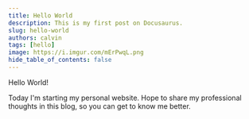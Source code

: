 ```yaml
---
title: Hello World
description: This is my first post on Docusaurus.
slug: hello-world
authors: calvin
tags: [hello]
image: https://i.imgur.com/mErPwqL.png
hide_table_of_contents: false
---
```


Hello World!

Today I'm starting my personal website.
Hope to share my professional thoughts in this blog, so you can get to know me better.